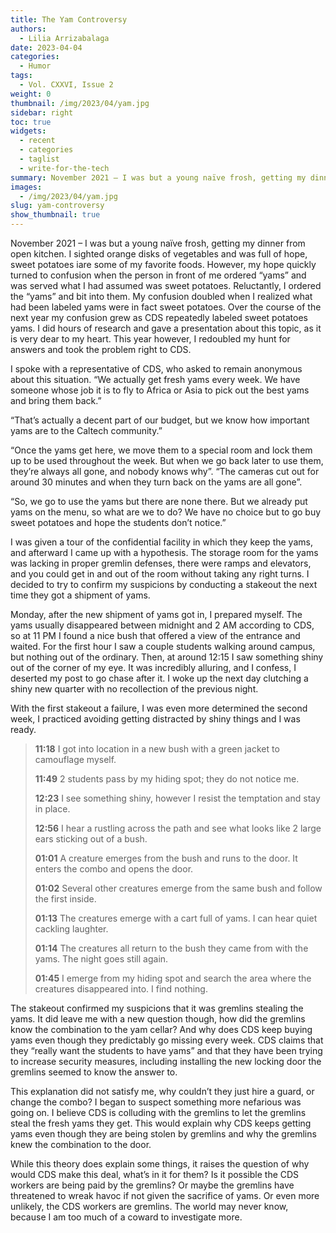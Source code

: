 ```yaml
---
title: The Yam Controversy
authors:
  - Lilia Arrizabalaga
date: 2023-04-04
categories:
  - Humor
tags:
  - Vol. CXXVI, Issue 2
weight: 0
thumbnail: /img/2023/04/yam.jpg
sidebar: right
toc: true
widgets:
  - recent
  - categories
  - taglist
  - write-for-the-tech
summary: November 2021 – I was but a young naïve frosh, getting my dinner from open kitchen. I sighted orange disks of vegetables and was full of hope, sweet potatoes iare some of my favorite foods. However, my hope quickly turned to confusion when the person in front of me ordered “yams”.
images:
  - /img/2023/04/yam.jpg
slug: yam-controversy
show_thumbnail: true
---
```


November 2021 – I was but a young naïve frosh, getting my dinner from open kitchen. I sighted orange disks of vegetables and was full of hope, sweet potatoes iare some of my favorite foods. However, my hope quickly turned to confusion when the person in front of me ordered “yams” and was served what I had assumed was sweet potatoes. Reluctantly, I ordered the “yams” and bit into them. My confusion doubled when I realized what had been labeled yams were in fact sweet potatoes. Over the course of the next year my confusion grew as CDS repeatedly labeled sweet potatoes yams. I did hours of research and gave a presentation about this topic, as it is very dear to my heart. This year however, I redoubled my hunt for answers and took the problem right to CDS.

I spoke with a representative of CDS, who asked to remain anonymous about this situation. “We actually get fresh yams every week. We have someone whose job it is to fly to Africa or Asia to pick out the best yams and bring them back.” 

“That’s actually a decent part of our budget, but we know how important yams are to the Caltech community.” 

 “Once the yams get here, we move them to a special room and lock them up to be used throughout the week. But when we go back later to use them, they’re always all gone, and nobody knows why”. “The cameras cut out for around 30 minutes and when they turn back on the yams are all gone”. 

“So, we go to use the yams but there are none there. But we already put yams on the menu, so what are we to do? We have no choice but to go buy sweet potatoes and hope the students don’t notice.”

I was given a tour of the confidential facility in which they keep the yams, and afterward I came up with a hypothesis. The storage room for the yams was lacking in proper gremlin defenses, there were ramps and elevators, and you could get in and out of the room without taking any right turns. I decided to try to confirm my suspicions by conducting a stakeout the next time they got a shipment of yams.

Monday, after the new shipment of yams got in, I prepared myself. The yams usually disappeared between midnight and 2 AM according to CDS, so at 11 PM I found a nice bush that offered a view of the entrance and waited. For the first hour I saw a couple students walking around campus, but nothing out of the ordinary. Then, at around 12:15 I saw something shiny out of the corner of my eye. It was incredibly alluring, and I confess, I deserted my post to go chase after it. I woke up the next day clutching a shiny new quarter with no recollection of the previous night.

With the first stakeout a failure, I was even more determined the second week, I practiced avoiding getting distracted by shiny things and I was ready.

>  **11:18**   I got into location in a new bush with a green jacket to camouflage myself.
>
> **11:49**   2 students pass by my hiding spot; they do not notice me.
>
> **12:23**   I see something shiny, however I resist the temptation and stay in place.
>
> **12:56**   I hear a rustling across the path and see what looks like 2 large ears sticking out of a bush.
>
> **01:01**   A creature emerges from the bush and runs to the door. It enters the combo and opens the door.
>
> **01:02**   Several other creatures emerge from the same bush and follow the first inside.
>
> **01:13**   The creatures emerge with a cart full of yams. I can hear quiet cackling laughter.
>
> **01:14**   The creatures all return to the bush they came from with the yams. The night goes still again.
>
> **01:45**   I emerge from my hiding spot and search the area where the creatures disappeared into. I find nothing.


The stakeout confirmed my suspicions that it was gremlins stealing the yams. It did leave me with a new question though, how did the gremlins know the combination to the yam cellar? And why does CDS keep buying yams even though they predictably go missing every week. CDS claims that they “really want the students to have yams” and that they have been trying to increase security measures, including installing the new locking door the gremlins seemed to know the answer to. 

This explanation did not satisfy me, why couldn’t they just hire a guard, or change the combo? I began to suspect something more nefarious was going on. I believe CDS is colluding with the gremlins to let the gremlins steal the fresh yams they get. This would explain why CDS keeps getting yams even though they are being stolen by gremlins and why the gremlins knew the combination to the door.

While this theory does explain some things, it raises the question of why would CDS make this deal, what’s in it for them? Is it possible the CDS workers are being paid by the gremlins? Or maybe the gremlins have threatened to wreak havoc if not given the sacrifice of yams. Or even more unlikely, the CDS workers are gremlins. The world may never know, because I am too much of a coward to investigate more.
